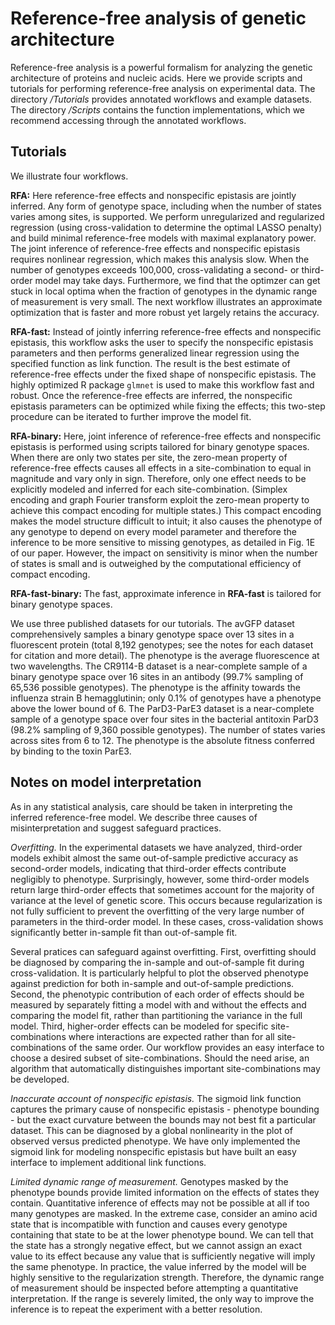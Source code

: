# Reference-free analysis of genetic architecture

Reference-free analysis is a powerful formalism for analyzing the genetic architecture of proteins and nucleic acids. Here we provide scripts and tutorials for performing reference-free analysis on experimental data. The directory */Tutorials* provides annotated workflows and example datasets. The directory */Scripts* contains the function implementations, which we recommend accessing through the annotated workflows.

## Tutorials
We illustrate four workflows.

**RFA:** Here reference-free effects and nonspecific epistasis are jointly inferred. Any form of genotype space, including when the number of states varies among sites, is supported. We perform unregularized and regularized regression (using cross-validation to determine the optimal LASSO penalty) and build minimal reference-free models with maximal explanatory power. The joint inference of reference-free effects and nonspecific epistasis requires nonlinear regression, which makes this analysis slow. When the number of genotypes exceeds 100,000, cross-validating a second- or third-order model may take days. Furthermore, we find that the optimzer can get stuck in local optima when the fraction of genotypes in the dynamic range of measurement is very small. The next workflow illustrates an approximate optimization that is faster and more robust yet largely retains the accuracy.

**RFA-fast:** Instead of jointly inferring reference-free effects and nonspecific epistasis, this workflow asks the user to specify the nonspecific epistasis parameters and then performs generalized linear regression using the specified function as link function. The result is the best estimate of reference-free effects under the fixed shape of nonspecific epistasis. The highly optimized R package `glmnet` is used to make this workflow fast and robust. Once the reference-free effects are inferred, the nonspecific epistasis parameters can be optimized while fixing the effects; this two-step procedure can be iterated to further improve the model fit.

**RFA-binary:** Here, joint inference of reference-free effects and nonspecific epistasis is performed using scripts tailored for binary genotype spaces. When there are only two states per site, the zero-mean property of reference-free effects causes all effects in a site-combination to equal in magnitude and vary only in sign. Therefore, only one effect needs to be explicitly modeled and inferred for each site-combination. (Simplex encoding and graph Fourier transform exploit the zero-mean property to achieve this compact encoding for multiple states.) This compact encoding makes the model structure difficult to intuit; it also causes the phenotype of any genotype to depend on every model parameter and therefore the inference to be more sensitive to missing genotypes, as detailed in Fig. 1E of our paper. However, the impact on sensitivity is minor when the number of states is small and is outweighed by the computational efficiency of compact encoding.

**RFA-fast-binary:** The fast, approximate inference in **RFA-fast** is tailored for binary genotype spaces.

We use three published datasets for our tutorials. The avGFP dataset comprehensively samples a binary genotype space over 13 sites in a fluorescent protein (total 8,192 genotypes; see the notes for each dataset for citation and more detail). The phenotype is the average fluorescence at two wavelengths. The CR9114-B dataset is a near-complete sample of a binary genotype space over 16 sites in an antibody (99.7% sampling of 65,536 possible genotypes). The phenotype is the affinity towards the influenza strain B hemagglutinin; only 0.1% of genotypes have a phenotype above the lower bound of 6. The ParD3-ParE3 dataset is a near-complete sample of a genotype space over four sites in the bacterial antitoxin ParD3 (98.2% sampling of 9,360 possible genotypes). The number of states varies across sites from 6 to 12. The phenotype is the absolute fitness conferred by binding to the toxin ParE3.

## Notes on model interpretation

As in any statistical analysis, care should be taken in interpreting the inferred reference-free model. We describe three causes of misinterpretation and suggest safeguard practices.

*Overfitting.* In the experimental datasets we have analyzed, third-order models exhibit almost the same out-of-sample predictive accuracy as second-order models, indicating that third-order effects contribute negligibly to phenotype. Surprisingly, however, some third-order models return large third-order effects that sometimes account for the majority of variance at the level of genetic score. This occurs because regularization is not fully sufficient to prevent the overfitting of the very large number of parameters in the third-order model. In these cases, cross-validation shows significantly better in-sample fit than out-of-sample fit.

Several pratices can safeguard against overfitting. First, overfitting should be diagnosed by comparing the in-sample and out-of-sample fit during cross-validation. It is particularly helpful to plot the observed phenotype against prediction for both in-sample and out-of-sample predictions. Second, the phenotypic contribution of each order of effects should be measured by separately fitting a model with and without the effects and comparing the model fit, rather than partitioning the variance in the full model. Third, higher-order effects can be modeled for specific site-combinations where interactions are expected rather than for all site-combinations of the same order. Our workflow provides an easy interface to choose a desired subset of site-combinations. Should the need arise, an algorithm that automatically distinguishes important site-combinations may be developed.

*Inaccurate account of nonspecific epistasis.* The sigmoid link function captures the primary cause of nonspecific epistasis - phenotype bounding - but the exact curvature between the bounds may not best fit a particular dataset. This can be diagnosed by a global nonlinearity in the plot of observed versus predicted phenotype. We have only implemented the sigmoid link for modeling nonspecific epistasis but have built an easy interface to implement additional link functions.

*Limited dynamic range of measurement.* Genotypes masked by the phenotype bounds provide limited information on the effects of states they contain. Quantitative inference of effects may not be possible at all if too many genotypes are masked. In the extreme case, consider an amino acid state that is incompatible with function and causes every genotype containing that state to be at the lower phenotype bound. We can tell that the state has a strongly negative effect, but we cannot assign an exact value to its effect because any value that is sufficiently negative will imply the same phenotype. In practice, the value inferred by the model will be highly sensitive to the regularization strength. Therefore, the dynamic range of measurement should be inspected before attempting a quantitative interpretation. If the range is severely limited, the only way to improve the inference is to repeat the experiment with a better resolution.
